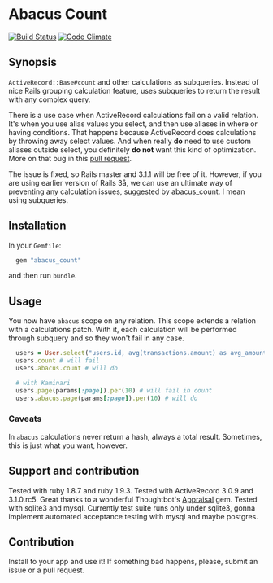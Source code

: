 # Abacus Count #

[![Build Status](http://travis-ci.org/dmitriy-kiriyenko/abacus_count.png)](http://travis-ci.org/dmitriy-kiriyenko/abacus_count) [![Code Climate](https://codeclimate.com/badge.png)](https://codeclimate.com/github/dmitriy-kiriyenko/abacus_count)

## Synopsis ##

`ActiveRecord::Base#count` and other calculations as subqueries. Instead of nice Rails grouping calculation feature, uses subqueries to return the result with any complex query.

There is a use case when ActiveRecord calculations fail on a valid relation. It's when you use alias values you select, and then use aliases in where or having conditions. That happens because ActiveRecord does calculations by throwing away select values. And when really **do** need to use custom aliases outside select, you definitely **do not** want this kind of optimization. More on that bug in this [pull request](https://github.com/rails/rails/pull/1969).

The issue is fixed, so Rails master and 3.1.1 will be free of it. However, if you are using earlier version of Rails 3å, we can use an ultimate way of preventing any calculation issues, suggested by abacus_count. I mean using subqueries.

## Installation ##

In your `Gemfile`:

``` ruby
  gem "abacus_count"
```

and then run `bundle`.

## Usage ##

You now have `abacus` scope on any relation. This scope extends a relation with a calculations patch. With it, each calculation will be performed through subquery and so they won't fail in any case.

``` ruby
  users = User.select("users.id, avg(transactions.amount) as avg_amount").joins(:transactions).group("user_id").having("avg_amount >= 15")
  users.count # will fail
  users.abacus.count # will do

  # with Kaminari
  users.page(params[:page]).per(10) # will fail in count
  users.abacus.page(params[:page]).per(10) # will do
```

### Caveats ###

In `abacus` calculations never return a hash, always a total result. Sometimes, this is just what you want, however.

## Support and contribution ##
Tested with ruby 1.8.7 and ruby 1.9.3. Tested with ActiveRecord 3.0.9 and 3.1.0.rc5. Great thanks to a wonderful Thoughtbot's [Appraisal](https://github.com/thoughtbot/appraisal) gem. Tested with sqlite3 and mysql. Currently test suite runs only under sqlite3, gonna implement automated acceptance testing with mysql and maybe postgres.

## Contribution ##

Install to your app and use it! If something bad happens, please, submit an issue or a pull request.
